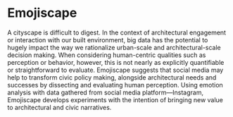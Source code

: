 # Emojiscape

A cityscape is difficult to digest. In the context of architectural engagement or interaction with our built environment, big data has the potential to hugely impact the way we rationalize urban-scale and architectural-scale decision making. When considering human-centric qualities such as perception or behavior, however, this is not nearly as explicitly quantifiable or straightforward to evaluate.
Emojiscape suggests that social media may help to transform civic policy making, alongside architectural needs and successes by dissecting and evaluating human perception. Using emotion analysis with data gathered from social media platform—Instagram, Emojiscape develops experiments with the intention of bringing new value to architectural and civic narratives. 
